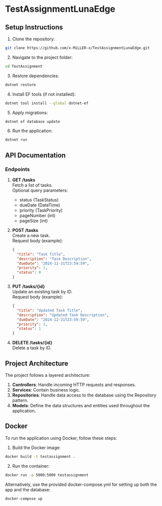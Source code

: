 # TestAssignmentLunaEdge
## Setup Instructions
1. Clone the repository: 
```bash 
git clone https://github.com/x-MiLLER-x/TestAssignmentLunaEdge.git
```
2. Navigate to the project folder: 
```bash 
cd TestAssignment
```
3. Restore dependencies: 
```bash 
dotnet restore
```
4. Install EF tools (if not installed): 
```bash 
dotnet tool install --global dotnet-ef
```
5. Apply migrations: 
```bash 
dotnet ef database update
```
6. Run the application: 
```bash 
dotnet run
```

## API Documentation
### Endpoints

1. **GET /tasks**  
   Fetch a list of tasks.  
   Optional query parameters:
   - status (TaskStatus)
   - dueDate (DateTime)
   - priority (TaskPriority)
   - pageNumber (int)
   - pageSize (int)

2. **POST /tasks**  
   Create a new task.  
   Request body (example):

   ```json
   {
     "title": "Task Title",
     "description": "Task Description",
     "dueDate": "2024-12-31T23:59:59",
     "priority": 1,
     "status": 0
   }
   ```

3. **PUT /tasks/{id}**  
   Update an existing task by ID.  
   Request body (example):

   ```json
   {
     "title": "Updated Task Title",
     "description": "Updated Task Description",
     "dueDate": "2024-12-31T23:59:59",
     "priority": 2,
     "status": 1
   }
   ```

4. **DELETE /tasks/{id}**  
   Delete a task by ID.

## Project Architecture
The project follows a layered architecture:

1. **Controllers**: Handle incoming HTTP requests and responses.
2. **Services**: Contain business logic.
3. **Repositories**: Handle data access to the database using the Repository pattern.
4. **Models**: Define the data structures and entities used throughout the application.

## Docker
To run the application using Docker, follow these steps:

1. Build the Docker image: 
```bash
docker build -t testassignment .
```
2. Run the container: 
```bash
docker run -p 5000:5000 testassignment
```

Alternatively, use the provided docker-compose.yml for setting up both the app and the database:
```bash
docker-compose up
```
